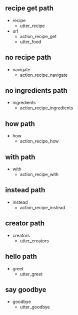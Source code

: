 ## recipe get path
* recipe
  - utter_recipe
* url
  - action_recipe_get
  - utter_food

## no recipe path
* navigate
  - action_recipe_navigate

## no ingredients path
* ingredients
  - action_recipe_ingredients

## how path
* how
  - action_recipe_how

## with path
* with
  - action_recipe_with

## instead path
* instead
  - action_recipe_instead

## creator path
* creators
  - utter_creators

## hello path
* greet
  - utter_greet

## say goodbye
* goodbye
  - utter_goodbye
